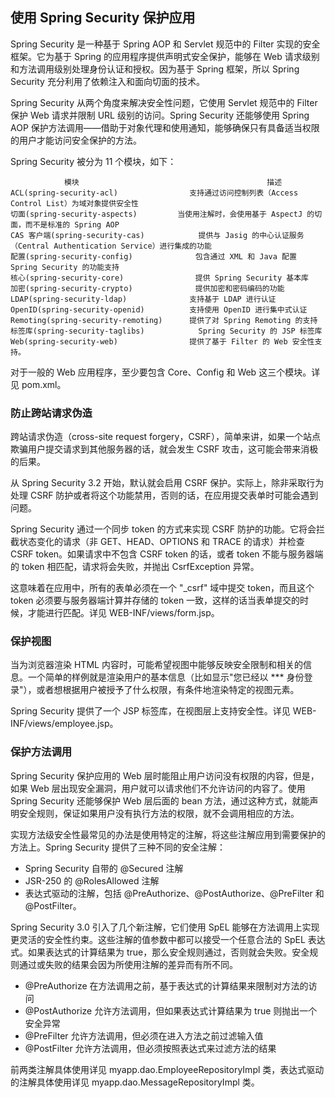 ## 使用 Spring Security 保护应用 ##

Spring Security 是一种基于 Spring AOP 和 Servlet 规范中的 Filter 实现的安全框架。它为基于 Spring 的应用程序提供声明式安全保护，能够在 Web 请求级别和方法调用级别处理身份认证和授权。因为基于 Spring 框架，所以 Spring Security 充分利用了依赖注入和面向切面的技术。

Spring Security 从两个角度来解决安全性问题，它使用 Servlet 规范中的 Filter 保护 Web 请求并限制 URL 级别的访问。Spring Security 还能够使用 Spring AOP 保护方法调用——借助于对象代理和使用通知，能够确保只有具备适当权限的用户才能访问安全保护的方法。

Spring Security 被分为 11 个模块，如下：

				模块											描述
	ACL(spring-security-acl)				支持通过访问控制列表（Access Control List）为域对象提供安全性
	切面(spring-security-aspects)			当使用注解时，会使用基于 AspectJ 的切面，而不是标准的 Spring AOP
	CAS 客户端(spring-security-cas)			提供与 Jasig 的中心认证服务（Central Authentication Service）进行集成的功能
	配置(spring-security-config)				包含通过 XML 和 Java 配置 Spring Security 的功能支持
	核心(spring-security-core)				提供 Spring Security 基本库
	加密(spring-security-crypto)				提供加密和密码编码的功能
	LDAP(spring-security-ldap)				支持基于 LDAP 进行认证
	OpenID(spring-security-openid)			支持使用 OpenID 进行集中式认证
	Remoting(spring-security-remoting)		提供了对 Spring Remoting 的支持
	标签库(spring-security-taglibs)			Spring Security 的 JSP 标签库
	Web(spring-security-web)				提供了基于 Filter 的 Web 安全性支持。

对于一般的 Web 应用程序，至少要包含 Core、Config 和 Web 这三个模块。详见 pom.xml。

### 防止跨站请求伪造

跨站请求伪造（cross-site request forgery，CSRF），简单来讲，如果一个站点欺骗用户提交请求到其他服务器的话，就会发生 CSRF 攻击，这可能会带来消极的后果。

从 Spring Security 3.2 开始，默认就会启用 CSRF 保护。实际上，除非采取行为处理 CSRF 防护或者将这个功能禁用，否则的话，在应用提交表单时可能会遇到问题。

Spring Security 通过一个同步 token 的方式来实现 CSRF 防护的功能。它将会拦截状态变化的请求（非 GET、HEAD、OPTIONS 和 TRACE 的请求）并检查 CSRF token。如果请求中不包含 CSRF token 的话，或者 token 不能与服务器端的 token 相匹配，请求将会失败，并抛出 CsrfException 异常。

这意味着在应用中，所有的表单必须在一个 "_csrf" 域中提交 token，而且这个 token 必须要与服务器端计算并存储的 token 一致，这样的话当表单提交的时候，才能进行匹配。详见 WEB-INF/views/form.jsp。

### 保护视图

当为浏览器渲染 HTML 内容时，可能希望视图中能够反映安全限制和相关的信息。一个简单的样例就是渲染用户的基本信息（比如显示"您已经以 *** 身份登录"），或者想根据用户被授予了什么权限，有条件地渲染特定的视图元素。

Spring Security 提供了一个 JSP 标签库，在视图层上支持安全性。详见 WEB-INF/views/employee.jsp。

### 保护方法调用

Spring Security 保护应用的 Web 层时能阻止用户访问没有权限的内容，但是，如果 Web 层出现安全漏洞，用户就可以请求他们不允许访问的内容了。使用 Spring Security 还能够保护 Web 层后面的 bean 方法，通过这种方式，就能声明安全规则，保证如果用户没有执行方法的权限，就不会调用相应的方法。

实现方法级安全性最常见的办法是使用特定的注解，将这些注解应用到需要保护的方法上。Spring Security 提供了三种不同的安全注解：

* Spring Security 自带的 @Secured 注解
* JSR-250 的 @RolesAllowed 注解
* 表达式驱动的注解，包括 @PreAuthorize、@PostAuthorize、@PreFilter 和 @PostFilter。

Spring Security 3.0 引入了几个新注解，它们使用 SpEL 能够在方法调用上实现更灵活的安全性约束。这些注解的值参数中都可以接受一个任意合法的 SpEL 表达式。如果表达式的计算结果为 true，那么安全规则通过，否则就会失败。安全规则通过或失败的结果会因为所使用注解的差异而有所不同。

* @PreAuthorize 在方法调用之前，基于表达式的计算结果来限制对方法的访问
* @PostAuthorize 允许方法调用，但如果表达式计算结果为 true 则抛出一个安全异常
* @PreFilter 允许方法调用，但必须在进入方法之前过滤输入值
* @PostFilter 允许方法调用，但必须按照表达式来过滤方法的结果

前两类注解具体使用详见 myapp.dao.EmployeeRepositoryImpl 类，表达式驱动的注解具体使用详见 myapp.dao.MessageRepositoryImpl 类。